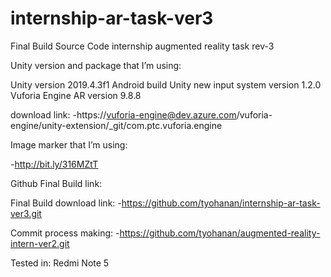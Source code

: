 # internship-ar-task-ver3

Final Build Source Code internship augmented reality task rev-3

Unity version and package that I’m using:

Unity version 2019.4.3f1 Android build
Unity new input system version 1.2.0
Vuforia Engine AR version 9.8.8



download link:
-https://vuforia-engine@dev.azure.com/vuforia-engine/unity-extension/_git/com.ptc.vuforia.engine



Image marker that I’m using:

-http://bit.ly/316MZtT



Github Final Build link:

Final Build download link:
-https://github.com/tyohanan/internship-ar-task-ver3.git

 

Commit process making:
-https://github.com/tyohanan/augmented-reality-intern-ver2.git



Tested in:
Redmi Note 5


